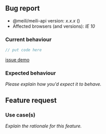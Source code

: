 <!-- -------------------------------------------------- -->
<!--  Delete this section if this is a feature request. -->
<!-- -------------------------------------------------- -->

## Bug report

- @meili/meili-api version: _x.x.x_ (<!-- (run `npm list @meili/meili-api` from a terminal/cmd prompt): -->)
- Affected browsers (and versions): _IE 10_

### Current behaviour

<!-- Please explain the problem you're having -->

```ts
// put code here
```

<!-- Having a real demo that demonstrates your issue  -->

[issue demo](https://codesandbox.io/)

### Expected behaviour

_Please explain how you'd expect it to behave._

<!-- -------------------------------------------- -->
<!-- Delete this section if this is a bug report. -->
<!-- -------------------------------------------- -->

## Feature request

### Use case(s)

_Explain the rationale for this feature._
